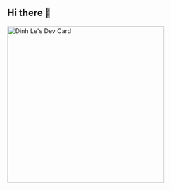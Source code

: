 ## Hi there 👋

<!--
**Flax22/Flax22** is a ✨ _special_ ✨ repository because its `README.md` (this file) appears on your GitHub profile.

Here are some ideas to get you started:

- 🔭 I’m currently working on ...
- 🌱 I’m currently learning ...
- 👯 I’m looking to collaborate on ...
- 🤔 I’m looking for help with ...
- 💬 Ask me about ...
- 📫 How to reach me: ...
- 😄 Pronouns: ...
- ⚡ Fun fact: ...
-->
<a href="https://app.daily.dev/flax22"><img src="https://api.daily.dev/devcards/v2/ktrXXFWUkJbeEh5JSgvSE.png?r=6zc&type=default" width="356" alt="Dinh Le's Dev Card"/></a>
